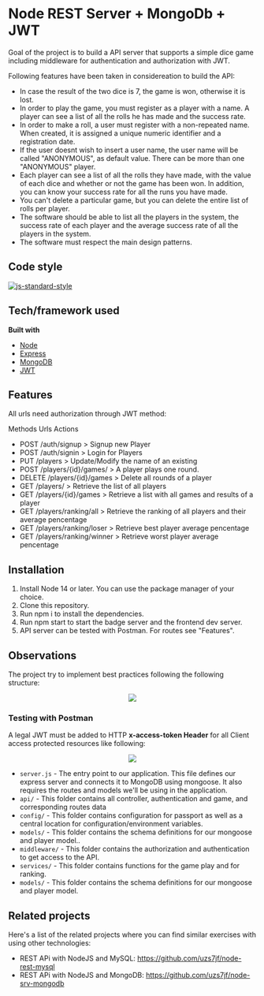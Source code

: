 # Node REST Server + MongoDb + JWT

Goal of the project is to build a API server that supports a simple dice game including middleware for authentication and authorization with JWT.

Following features have been taken in considereation to build the API:
- In case the result of the two dice is 7, the game is won, otherwise it is lost.
- In order to play the game, you must register as a player with a name. A player can see a list of all the rolls he has made and the success rate.
- In order to make a roll, a user must register with a non-repeated name. When created, it is assigned a unique numeric identifier and a registration date.
- If the user doesnt wish to insert a user name, the user name will be called "ANONYMOUS", as default value. There can be more than one "ANONYMOUS" player.
- Each player can see a list of all the rolls they have made, with the value of each dice and whether or not the game has been won. In addition, you can know your success rate for all the runs you have made.
- You can't delete a particular game, but you can delete the entire list of rolls per player. 
- The software should be able to list all the players in the system, the success rate of each player and the average success rate of all the players in the system.
- The software must respect the main design patterns.

## Code style

[![js-standard-style](https://img.shields.io/badge/code%20style-standard-brightgreen.svg?style=flat)](https://github.com/feross/standard)
 
## Tech/framework used
<b>Built with</b>
- [Node](https://nodejs.org/es/)
- [Express](https://expressjs.com/es/)
- [MongoDB](https://www.mongodb.com/)
- [JWT](https://jwt.io/introduction)

## Features
All urls need authorization through JWT method:

Methods     	Urls	                       Actions
* POST    /auth/signup                > Signup new Player
* POST    /auth/signin                 > Login for Players
* PUT     /players                    > Update/Modify the name of an existing 
* POST    /players/{id}/games/        > A player plays one round.
* DELETE  /players/{id}/games         > Delete all rounds of a player
* GET     /players/                   > Retrieve the list of all players
* GET     /players/{id}/games         > Retrieve a list with all games and results of a player
* GET     /players/ranking/all        > Retrieve the ranking of all players and their average pencentage
* GET     /players/ranking/loser      > Retrieve best player average pencentage
* GET     /players/ranking/winner     > Retrieve worst player average pencentage

## Installation
1. Install Node 14 or later. You can use the package manager of your choice. 
2. Clone this repository.
3. Run npm i to install the dependencies.
4. Run npm start to start the badge server and the frontend dev server.
5. API server can be tested with Postman. For routes see "Features".

## Observations
The project try to implement best practices following the following structure:

<p align="center">
    <img src="https://github.com/uzs7jf/node-rest-mysql/blob/master/public/rest-api-structure.png">
</p>


### Testing with Postman
A legal JWT must be added to HTTP __x-access-token Header__ for all Client access protected resources like following:

<p align="center">
    <img src="https://github.com/uzs7jf/node-rest-mongodb-JWT/blob/main/public/postman.png">
</p>


- `server.js` - The entry point to our application. This file defines our express server and connects it to MongoDB using mongoose. It also requires the routes and models we'll be using in the application.
- `api/` - This folder contains all controller, authentication and game, and corresponding routes data
- `config/` - This folder contains configuration for passport as well as a central location for configuration/environment variables.
- `models/` - This folder contains the schema definitions for our mongoose and player model..
- `middleware/` - This folder contains the authorization and authentication to get access to the API.
- `services/` - This folder contains functions for the game play and for ranking.
- `models/` - This folder contains the schema definitions for our mongoose and player model.


## Related projects
Here's a list of the related projects where you can find similar exercises with using other technologies:

- REST APi with NodeJS and MySQL: https://github.com/uzs7jf/node-rest-mysql
- REST APi with NodeJS and MongoDB: https://github.com/uzs7jf/node-srv-mongodb
